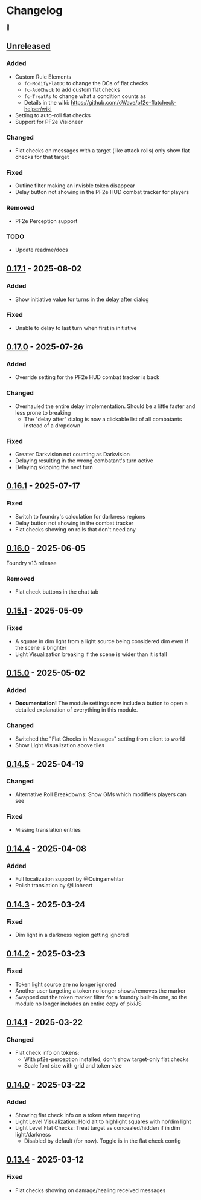 # Changelog
🥭

## [Unreleased]
### Added
- Custom Rule Elements
  - `fc-ModifyFlatDC` to change the DCs of flat checks
  - `fc-AddCheck` to add custom flat checks
  - `fc-TreatAs` to change what a condition counts as
  - Details in the wiki: https://github.com/oWave/pf2e-flatcheck-helper/wiki
- Setting to auto-roll flat checks
- Support for PF2e Visioneer

### Changed
- Flat checks on messages with a target (like attack rolls) only show flat checks for that target

### Fixed
- Outline filter making an invisble token disappear
- Delay button not showing in the PF2e HUD combat tracker for players

### Removed
- PF2e Perception support
  
### TODO
- Update readme/docs

## [0.17.1] - 2025-08-02
### Added
- Show initiative value for turns in the delay after dialog

### Fixed
- Unable to delay to last turn when first in initiative

## [0.17.0] - 2025-07-26
### Added
- Override setting for the PF2e HUD combat tracker is back

### Changed
- Overhauled the entire delay implementation. Should be a little faster and less prone to breaking
  - The "delay after" dialog is now a clickable list of all combatants instead of a dropdown

### Fixed
- Greater Darkvision not counting as Darkvision
- Delaying resulting in the wrong combatant's turn active
- Delaying skipping the next turn

## [0.16.1] - 2025-07-17
### Fixed
- Switch to foundry's calculation for darkness regions
- Delay button not showing in the combat tracker
- Flat checks showing on rolls that don't need any

## [0.16.0] - 2025-06-05
Foundry v13 release

### Removed
- Flat check buttons in the chat tab

## [0.15.1] - 2025-05-09
### Fixed
- A square in dim light from a light source being considered dim even if the scene is brighter
- Light Visualization breaking if the scene is wider than it is tall

## [0.15.0] - 2025-05-02
### Added
- **Documentation!** The module settings now include a button to open a detailed explanation of everything in this module.

### Changed
- Switched the "Flat Checks in Messages" setting from client to world
- Show Light Visualization above tiles

## [0.14.5] - 2025-04-19
### Changed
- Alternative Roll Breakdowns: Show GMs which modifiers players can see

### Fixed
- Missing translation entries

## [0.14.4] - 2025-04-08
### Added
- Full localization support by @Cuingamehtar
- Polish translation by @Lioheart

## [0.14.3] - 2025-03-24
### Fixed
- Dim light in a darkness region getting ignored

## [0.14.2] - 2025-03-23
### Fixed
- Token light source are no longer ignored
- Another user targeting a token no longer shows/removes the marker
- Swapped out the token marker filter for a foundry built-in one, so the module no longer includes an entire copy of pixiJS

## [0.14.1] - 2025-03-22
### Changed
- Flat check info on tokens:
  - With pf2e-perception installed, don't show target-only flat checks
  - Scale font size with grid and token size

## [0.14.0] - 2025-03-22
### Added
- Showing flat check info on a token when targeting
- Light Level Visualization: Hold alt to highlight squares with no/dim light
- Light Level Flat Checks: Treat target as concealed/hidden if in dim light/darkness
  - Disabled by default (for now). Toggle is in the flat check config

## [0.13.4] - 2025-03-12
### Fixed
- Flat checks showing on damage/healing received messages

[Unreleased]: https://github.com/oWave/pf2e-flatcheck-helper/compare/v0.17.1...HEAD
[0.17.1]: https://github.com/oWave/pf2e-flatcheck-helper/compare/v0.17.0...v0.17.1
[0.17.0]: https://github.com/oWave/pf2e-flatcheck-helper/compare/v0.16.1...v0.17.0
[0.16.1]: https://github.com/oWave/pf2e-flatcheck-helper/compare/v0.16.0...v0.16.1
[0.16.0]: https://github.com/oWave/pf2e-flatcheck-helper/compare/v0.15.1...v0.16.0
[0.15.1]: https://github.com/oWave/pf2e-flatcheck-helper/compare/v0.15.0...v0.15.1
[0.15.0]: https://github.com/oWave/pf2e-flatcheck-helper/compare/v0.14.5...v0.15.0
[0.14.5]: https://github.com/oWave/pf2e-flatcheck-helper/compare/v0.14.4...v0.14.5
[0.14.4]: https://github.com/oWave/pf2e-flatcheck-helper/compare/v0.14.3...v0.14.4
[0.14.3]: https://github.com/oWave/pf2e-flatcheck-helper/compare/v0.14.2...v0.14.3
[0.14.2]: https://github.com/oWave/pf2e-flatcheck-helper/compare/v0.14.1...v0.14.2
[0.14.1]: https://github.com/oWave/pf2e-flatcheck-helper/compare/v0.14.0...v0.14.1
[0.14.0]: https://github.com/oWave/pf2e-flatcheck-helper/compare/v0.13.4...v0.14.0
[0.13.4]: https://github.com/oWave/pf2e-flatcheck-helper/releases/tag/v0.13.4
